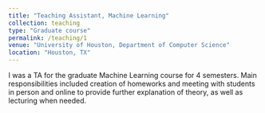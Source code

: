 ```yaml
---
title: "Teaching Assistant, Machine Learning"
collection: teaching
type: "Graduate course"
permalink: /teaching/1
venue: "University of Houston, Department of Computer Science"
location: "Houston, TX"
---
```


I was a TA for the graduate Machine Learning course for 4 semesters. Main responsibilities included creation of homeworks and meeting with students in person and online to provide further explanation of theory, as well as lecturing when needed.
